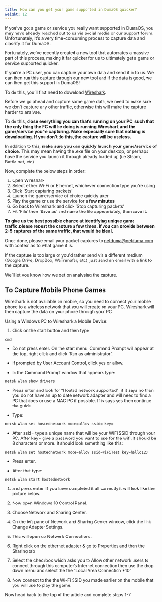 ```yaml
---
title: How can you get your game supported in DumaOS quicker?
weight: 12
---
```


If you’ve got a game or service you really want supported in DumaOS, you may have already reached out to us via social media or our support forum. Unfortunately, it’s a very time-consuming process to capture data and classify it for DumaOS.

Fortunately, we’ve recently created a new tool that automates a massive part of this process, making it far quicker for us to ultimately get a game or service supported quicker.

If you’re a PC user, you can capture your own data and send it in to us. We can then run this capture through our new tool and if the data is good, we can then get this support in DumaOS!

To do this, you’ll first need to download [Wireshark](https://www.wireshark.org/download.html).

Before we go ahead and capture some game data, we need to make sure we don’t capture any other traffic, otherwise this will make the capture harder to analyse.

To do this, **close everything you can that’s running on your PC, such that the only thing the PC will be doing is running Wireshark and the game/service you’re capturing. Make especially sure that nothing is downloading. If you don’t do this, the capture will be useless.**

In addition to this, **make sure you can quickly launch your game/service of choice**. This may mean having the .exe file on your desktop, or perhaps have the service you launch it through already loaded up (i.e Steam, Battle.net, etc).

Now, complete the below steps in order:

1. Open Wireshark
2. Select either Wi-Fi or Ethernet, whichever connection type you’re using
3. Click ‘Start capturing packets’ 
4. Launch the game/service of choice quickly after
5. Play the game or use the service for a **few minutes**
6. Go back to Wireshark and click ‘Stop capturing packets’
7. Hit ‘File’ then ‘Save as’ and name the file appropriately, then save it.

**To give us the best possible chance at identifying unique game traffic,please repeat the capture a few times. If you can provide between 2-5 captures of the same traffic, that would be ideal.**

Once done, please email your packet captures to [netduma@netduma.com](mailto:netduma@netduma.com) with context as to what game it is. 

If the capture is too large or you'd rather send via a different medium (Google Drive, DropBox, WeTransfer, etc), just send an email with a link to the capture.

We’ll let you know how we get on analysing the capture.

## To Capture Mobile Phone Games

Wireshark is not available on mobile, so you need to connect your mobile phone to a wireless network that you will create on your PC. Wireshark will then capture the data on your phone through your PC

Using a Windows PC to Wireshark a Mobile Device:

1. Click on the start button and then type  

```text
cmd
```

- Do not press enter. On the start menu, Command Prompt will appear at the top, right click and click ‘Run as administrator’.

- If prompted by User Account Control, click yes or allow.

- In the Command Prompt window that appears type:  

```text
netsh wlan show drivers
```

- Press enter and look for “Hosted network supported”  if it says no then you do not have an up to date network adapter and will need to find a PC that does or use a MAC PC if possible. If is says yes then continue the guide

- Type:  

```text
netsh wlan set hostednetwork mode=allow ssid= key=
```

- After ssid= type a unique name that will be your WiFi SSiD through your PC. After key= give a password you want to use for the wifi. It should be 8 characters or more. It should look something like this:  

```text
netsh wlan set hostednetwork mode=allow ssid=WiFiTest key=hello123
```

- Press enter.

- After that type:  

```text
netsh wlan start hostednetwork
```

1. and press enter. If you have completed it all correctly it will look like the picture below.

2. Now open Windows 10 Control Panel.

3. Choose Network and Sharing Center.

4. On the left pane of Network and Sharing Center window, click the link Change Adapter Settings.

5. This will open up Network Connections.

6. Right click on the ethernet adapter & go to Properties and then the Sharing tab

7. Select the checkbox which asks you to Allow other network users to connect through this computer’s Internet connection then use the drop down menu and select the the “Local Area Connection *10”

8. Now connect to the the Wi-Fi SSID you made earlier on the mobile that you will use to play the game.

Now head back to the top of the article and complete steps 1-7
